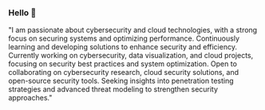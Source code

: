 ### Hello 👋


"I am passionate about cybersecurity and cloud technologies, with a strong focus on securing systems and optimizing performance. Continuously learning and developing solutions to enhance security and efficiency. Currently working on cybersecurity, data visualization, and cloud projects, focusing on security best practices and system optimization. Open to collaborating on cybersecurity research, cloud security solutions, and open-source security tools. Seeking insights into penetration testing strategies and advanced threat modeling to strengthen security approaches."
